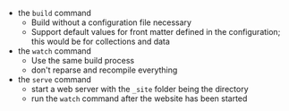- the `build` command
    - Build without a configuration file necessary
    - Support default values for front matter defined in the configuration; this would be for collections and data
- the `watch` command
    - Use the same build process
    - don't reparse and recompile everything
- the `serve` command
    - start a web server with the `_site` folder being the directory
    - run the `watch` command after the website has been started
